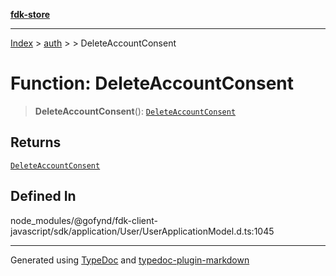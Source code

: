 [**fdk-store**](../../../README.md)
***

[Index](../../../API.md) > [auth](../../README.md) > [<internal>](../README.md) > DeleteAccountConsent

# Function: DeleteAccountConsent

> **DeleteAccountConsent**(): [`DeleteAccountConsent`](../type-aliases/type-alias.DeleteAccountConsent.md)

## Returns

[`DeleteAccountConsent`](../type-aliases/type-alias.DeleteAccountConsent.md)

## Defined In

node\_modules/@gofynd/fdk-client-javascript/sdk/application/User/UserApplicationModel.d.ts:1045

***
Generated using [TypeDoc](https://typedoc.org/) and [typedoc-plugin-markdown](https://www.npmjs.com/package/typedoc-plugin-markdown)
